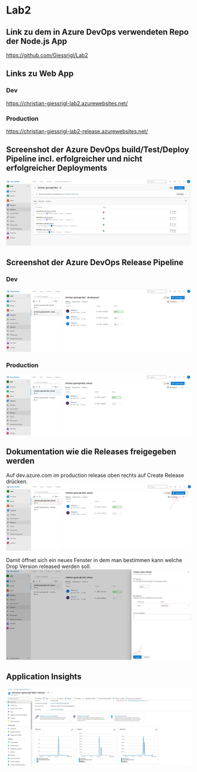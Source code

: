 # Lab2
## Link zu dem in Azure DevOps verwendeten Repo der Node.js App
https://github.com/Giessrigl/Lab2

## Links zu Web App
### Dev
https://christian-giessrigl-lab2.azurewebsites.net/
### Production
https://christian-giessrigl-lab2-release.azurewebsites.net/

## Screenshot der Azure DevOps build/Test/Deploy Pipeline incl.  erfolgreicher und nicht erfolgreicher Deployments
![Pipeline](./Screenshots/Pipeline.JPG)

## Screenshot der Azure DevOps Release Pipeline
### Dev
![Dev](./Screenshots/dev_Release.JPG)

### Production
![Production](./Screenshots/release_Release.JPG)


## Dokumentation wie die Releases freigegeben werden

Auf dev.azure.com im production release oben rechts auf Create Release drücken.
![Create release](./Screenshots/create_release2.jpg)

Damit öffnet sich ein neues Fenster in dem man bestimmen kann welche Drop Version released werden soll.
![Create new release](./Screenshots/create_new_release2.jpg)

## Application Insights
![Application Insights](./Screenshots/release_insights.JPG)
